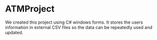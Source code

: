 # ATMProject
<p> We created this project using C# windows forms. It stores the users information in external CSV files so the data can be repeatedly used and updated.</p> 
